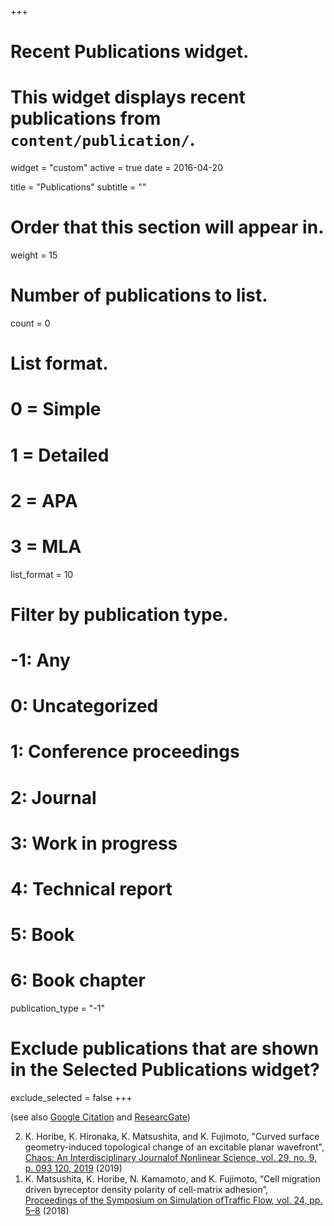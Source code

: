 +++
# Recent Publications widget.
# This widget displays recent publications from `content/publication/`.
widget = "custom"
active = true
date = 2016-04-20

title = "Publications"
subtitle = ""

# Order that this section will appear in.
weight = 15

# Number of publications to list.
count = 0

# List format.
#   0 = Simple
#   1 = Detailed
#   2 = APA
#   3 = MLA
list_format = 10

# Filter by publication type.
# -1: Any
#  0: Uncategorized
#  1: Conference proceedings
#  2: Journal
#  3: Work in progress
#  4: Technical report
#  5: Book
#  6: Book chapter
publication_type = "-1"

# Exclude publications that are shown in the Selected Publications widget?
exclude_selected = false
+++

(see also [Google Citation](https://scholar.google.co.jp/citations?user=0G8tetsAAAAJ&hl=en) and [ResearcGate](https://www.researchgate.net/profile/Kazuya_Horibe))
<ol reversed>
  <li>K. Horibe, K. Hironaka, K. Matsushita, and K. Fujimoto, "Curved surface geometry-induced topological change of an excitable planar wavefront", <br><a href="https://aip.scitation.org/doi/10.1063/1.5108838?ai=1gvoi&mi=3ricys&af=R&feed=most-recent">Chaos: An Interdisciplinary Journalof Nonlinear Science, vol. 29, no. 9, p. 093 120, 2019</a> (2019)</li>

  <li>K. Matsushita, K. Horibe, N. Kamamoto, and K. Fujimoto, “Cell migration driven byreceptor density polarity of cell-matrix adhesion”,  <br><a href="http://traffic.phys.cs.is.nagoya-u.ac.jp/~mstf/pdf/mstf2018-02.pdf">Proceedings of the Symposium on Simulation ofTraffic Flow, vol. 24, pp. 5–8</a> (2018)</li>
</ol>
